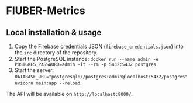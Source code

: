 # FIUBER-Metrics

## Local installation & usage

1. Copy the Firebase credentials JSON (`firebase_credentials.json`) into the `src` directory of the repository.
2. Start the PostgreSQL instance: `docker run --name admin -e POSTGRES_PASSWORD=admin -it --rm -p 5432:5432 postgres`
3. Start the server: `DATABASE_URL="postgresql://postgres:admin@localhost:5432/postgres" uvicorn main:app --reload`.

The API will be available on `http://localhost:8000/`.
